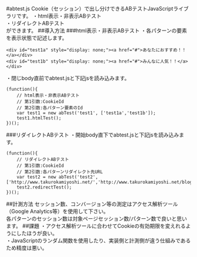#abtest.js
Cookie（セッション）で出し分けできるABテストJavaScriptライブラリです。
・html表示・非表示ABテスト  
・リダイレクトABテスト  
ができます。
##導入方法
###html表示・非表示ABテスト
・各パターンの要素を表示状態で記述します。

	<div id="test1a" style="display: none;"><a href="#">あなたにおすすめ！！</a></div>
	<div id="test1b" style="display: none;"><a href="#">みんなに人気！！</a></div>

・閉じbody直前でabtest.jsと下記jsを読み込みます。

	(function(){
	    // html表示・非表示ABテスト
	    // 第1引数:CookieId
	    // 第2引数:各パターン要素のId
	    var test1 = new abTest('test1', ['test1a','test1b']);
	    test1.htmlTest();
	})();

###リダイレクトABテスト
・開始body直下でabtest.jsと下記jsを読み込みます。

	(function(){
	    // リダイレクトABテスト
	    // 第1引数:CookieId
	    // 第2引数:各パターンリダイレクト先URL
	    var test2 = new abTest('test2', ['http://www.takurokamiyoshi.net/','http://www.takurokamiyoshi.net/blog/']);
	    test2.redirectTest();
	})();

##計測方法
セッション数、コンバージョン等の測定はアクセス解析ツール（Google Analytics等）を使用して下さい。  
各パターンのセッション数は対象ページセッション数/パターン数で良いと思います。
##課題
・アクセス解析ツールに合わせてCookieの有効期限を変えれるようにしたほうが良い。  
・JavaScriptのランダム関数を使用したり、実装側と計測側が違う仕組みであるため精度は悪い。

